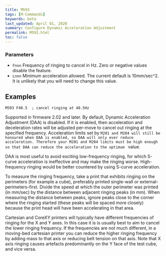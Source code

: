 ```yaml
---
title: M593
tags: [M-Commands] 
keywords: beta 
last_updated: April 01, 2020 
summary: Configure Dynamic Acceleration Adjustment 
permalink: M593.html
toc: false 
---
```



### Parameters

* `Fnnn` Frequency of ringing to cancel in Hz. Zero or negative values disable the feature.
* `Lnnn` Minimum acceleration allowed. The current default is 10mm/sec^2. It is unlikely that you will need to change this value.

## Examples

```
M593 F40.5  ; cancel ringing at 40.5Hz
```

Supported in firmware 2.02 and later. By default, Dynamic Acceleration Adjustment (DAA) is disabled. If it is enabled, then acceleration and deceleration rates will be adjusted per-move to cancel out ringing at the specified frequency.  Acceleration limits set by ` M201 and M204 will still be honoured when DAA is enabled, so DAA will only ever reduce acceleration. Therefore your M201 and M204 limits must be high enough so that DAA can reduce the acceleration to the optimum  ` value.

DAA is most useful to avoid exciting low-frequency ringing, for which S-curve acceleration is ineffective and may make the ringing worse. High-frequency ringing would be better countered by using S-curve acceleration.

To measure the ringing frequency, take a print that exhibits ringing on the perimeters (for example a cube), preferably printed single-wall or external-perimeters-first. Divide the speed at which the outer perimeter was printed (in mm/sec) by the distance between adjacent ringing peaks (in mm). When measuring the distance between peaks, ignore peaks close to the corner where the ringing started (these peaks will be spaced more closely) because the print head will have been accelerating in that area.

Cartesian and CoreXY printers will typically have different frequencies of ringing for the X and Y axes. In this case it is is usually best to aim to cancel the lower ringing frequency. If the frequencies are not much different, in a moving-bed cartesian printer you can reduce the higher ringing frequency by adding mass to that axis or reducing belt tension on that axis. Note that X axis ringing causes artefacts predominantly on the Y face of the test cube, and vice versa.

